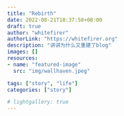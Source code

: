 ```yaml
---
title: "Rebirth"
date: 2022-08-21T18:37:58+08:00
draft: true
author: "whitefirer"
authorLink: "https://whitefirer.org"
description: "讲讲为什么又重建了blog"
images: []
resources:
- name: "featured-image"
  src: "img/wallhaven.jpeg"

tags: ["story", "life"]
categories: ["story"]

# lightgallery: true
---
```



